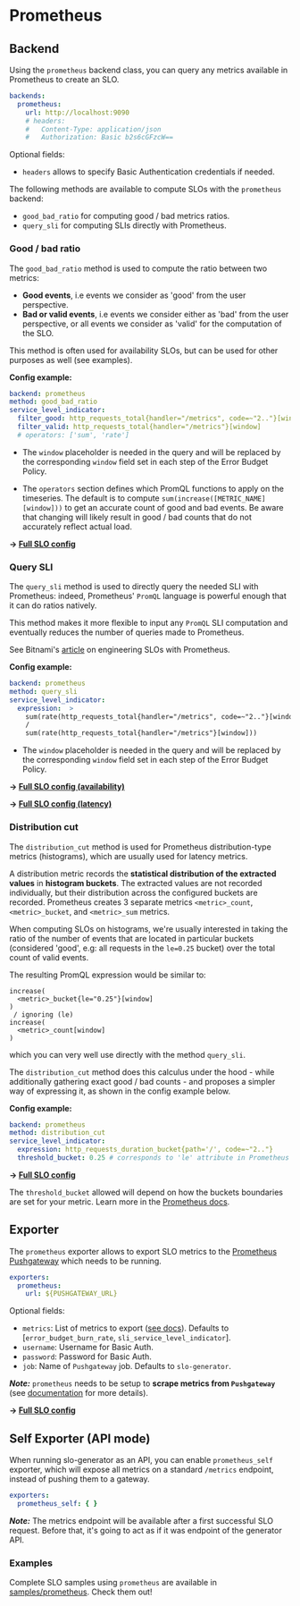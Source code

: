 # Prometheus

## Backend

Using the `prometheus` backend class, you can query any metrics available in Prometheus to create an SLO.

```yaml
backends:
  prometheus:
    url: http://localhost:9090
    # headers:
    #   Content-Type: application/json
    #   Authorization: Basic b2s6cGFzcW==
```

Optional fields:

* `headers` allows to specify Basic Authentication credentials if needed.

The following methods are available to compute SLOs with the `prometheus`
backend:

* `good_bad_ratio` for computing good / bad metrics ratios.
* `query_sli` for computing SLIs directly with Prometheus.

### Good / bad ratio

The `good_bad_ratio` method is used to compute the ratio between two metrics:

* **Good events**, i.e events we consider as 'good' from the user perspective.
* **Bad or valid events**, i.e events we consider either as 'bad' from the user perspective, or all events we consider as 'valid' for the computation of the SLO.

This method is often used for availability SLOs, but can be used for other purposes as well (see examples).

**Config example:**

```yaml
backend: prometheus
method: good_bad_ratio
service_level_indicator:
  filter_good: http_requests_total{handler="/metrics", code=~"2.."}[window]
  filter_valid: http_requests_total{handler="/metrics"}[window]
  # operators: ['sum', 'rate']
```

* The `window` placeholder is needed in the query and will be replaced by the corresponding `window` field set in each step of the Error Budget Policy.

* The `operators` section defines which PromQL functions to apply on the timeseries. The default is to compute `sum(increase([METRIC_NAME][window]))` to get an accurate count of good and bad events. Be aware that changing will likely result in good / bad counts that do not accurately reflect actual load.

**&rightarrow; [Full SLO config](../../samples/prometheus/slo_prom_metrics_availability_ratio.yaml)**

### Query SLI

The `query_sli` method is used to directly query the needed SLI with Prometheus: indeed, Prometheus' `PromQL` language is powerful enough that it can do ratios natively.

This method makes it more flexible to input any `PromQL` SLI computation and eventually reduces the number of queries made to Prometheus.

See Bitnami's [article](https://engineering.bitnami.com/articles/implementing-slos-using-prometheus.html) on engineering SLOs with Prometheus.

**Config example:**

```yaml
backend: prometheus
method: query_sli
service_level_indicator:
  expression:  >
    sum(rate(http_requests_total{handler="/metrics", code=~"2.."}[window]))
    /
    sum(rate(http_requests_total{handler="/metrics"}[window]))
```

* The `window` placeholder is needed in the query and will be replaced by the corresponding `window` field set in each step of the Error Budget Policy.

**&rightarrow; [Full SLO config (availability)](../../samples/prometheus/slo_prom_metrics_availability_query_sli.yaml)**

**&rightarrow; [Full SLO config (latency)](../../samples/prometheus/slo_prom_metrics_latency_query_sli.yaml)**

### Distribution cut

The `distribution_cut` method is used for Prometheus distribution-type metrics (histograms), which are usually used for latency metrics.

A distribution metric records the **statistical distribution of the extracted values** in **histogram buckets**. The extracted values are not recorded individually, but their distribution across the configured buckets are recorded. Prometheus creates 3 separate metrics `<metric>_count`, `<metric>_bucket`, and `<metric>_sum` metrics.

When computing SLOs on histograms, we're usually interested in taking the ratio of the number of events that are located in particular buckets (considered 'good', e.g: all requests in the `le=0.25` bucket) over the total count of valid events.

The resulting PromQL expression would be similar to:

```
increase(
  <metric>_bucket{le="0.25"}[window]
)
 / ignoring (le)
increase(
  <metric>_count[window]
)
```

which you can very well use directly with the method `query_sli`.

The `distribution_cut` method does this calculus under the hood - while
additionally gathering exact good / bad counts - and proposes a simpler way of expressing it, as shown in the config example below.

**Config example:**

```yaml
backend: prometheus
method: distribution_cut
service_level_indicator:
  expression: http_requests_duration_bucket{path='/', code=~"2.."}
  threshold_bucket: 0.25 # corresponds to 'le' attribute in Prometheus histograms
```

**&rightarrow; [Full SLO config](../../samples/prometheus/slo_prom_metrics_latency_distribution_cut.yaml)**

The `threshold_bucket` allowed  will depend on how the buckets boundaries are set for your metric. Learn more in the [Prometheus docs](https://prometheus.io/docs/concepts/metric_types/#histogram).

## Exporter

The `prometheus` exporter allows to export SLO metrics to the [Prometheus Pushgateway](https://prometheus.io/docs/practices/pushing/) which needs to be running.

```yaml
exporters:
  prometheus:
    url: ${PUSHGATEWAY_URL}
```

Optional fields:

* `metrics`: List of metrics to export ([see docs](../shared/metrics.md)). Defaults to [`error_budget_burn_rate`, `sli_service_level_indicator`].
* `username`: Username for Basic Auth.
* `password`: Password for Basic Auth.
* `job`: Name of `Pushgateway` job. Defaults to `slo-generator`.

***Note:*** `prometheus` needs to be setup to **scrape metrics from `Pushgateway`** (see [documentation](https://github.com/prometheus/pushgateway) for more details).

**&rightarrow; [Full SLO config](../../samples/prometheus/slo_prom_metrics_availability_query_sli.yaml)**

## Self Exporter (API mode)

When running slo-generator as an API, you can enable `prometheus_self` exporter, which will expose all metrics on a standard `/metrics` endpoint, instead of pushing them to a gateway.

```yaml
exporters:
  prometheus_self: { }
```

***Note:*** The metrics endpoint will be available after a first successful SLO request. Before that, it's going to act as if it was endpoint of the generator API.

### Examples

Complete SLO samples using `prometheus` are available in
[samples/prometheus](../../samples/prometheus). Check them out!
